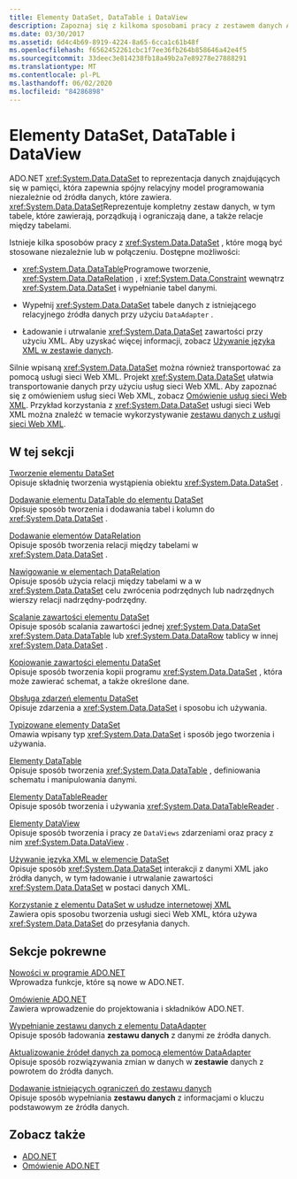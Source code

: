 ```yaml
---
title: Elementy DataSet, DataTable i DataView
description: Zapoznaj się z kilkoma sposobami pracy z zestawem danych ADO.NET, czyli reprezentacją pamięci, która zapewnia spójny relacyjny model programowania.
ms.date: 03/30/2017
ms.assetid: 6d4c4b69-8919-4224-8a65-6cca1c61b48f
ms.openlocfilehash: f6562452261cbc1f7ee36fb264b858646a42e4f5
ms.sourcegitcommit: 33deec3e814238fb18a49b2a7e89278e27888291
ms.translationtype: MT
ms.contentlocale: pl-PL
ms.lasthandoff: 06/02/2020
ms.locfileid: "84286898"
---
```

# <a name="datasets-datatables-and-dataviews"></a>Elementy DataSet, DataTable i DataView
ADO.NET <xref:System.Data.DataSet> to reprezentacja danych znajdujących się w pamięci, która zapewnia spójny relacyjny model programowania niezależnie od źródła danych, które zawiera. <xref:System.Data.DataSet>Reprezentuje kompletny zestaw danych, w tym tabele, które zawierają, porządkują i ograniczają dane, a także relacje między tabelami.  
  
 Istnieje kilka sposobów pracy z <xref:System.Data.DataSet> , które mogą być stosowane niezależnie lub w połączeniu. Dostępne możliwości:  
  
- <xref:System.Data.DataTable>Programowe tworzenie, <xref:System.Data.DataRelation> , i <xref:System.Data.Constraint> wewnątrz <xref:System.Data.DataSet> i wypełnianie tabel danymi.  
  
- Wypełnij <xref:System.Data.DataSet> tabele danych z istniejącego relacyjnego źródła danych przy użyciu `DataAdapter` .  
  
- Ładowanie i utrwalanie <xref:System.Data.DataSet> zawartości przy użyciu XML. Aby uzyskać więcej informacji, zobacz [Używanie języka XML w zestawie danych](using-xml-in-a-dataset.md).  
  
 Silnie wpisaną <xref:System.Data.DataSet> można również transportować za pomocą usługi sieci Web XML. Projekt <xref:System.Data.DataSet> ułatwia transportowanie danych przy użyciu usług sieci Web XML. Aby zapoznać się z omówieniem usług sieci Web XML, zobacz [Omówienie usług sieci Web XML](https://docs.microsoft.com/previous-versions/dotnet/netframework-4.0/w9fdtx28(v=vs.100)). Przykład korzystania z <xref:System.Data.DataSet> usługi sieci Web XML można znaleźć w temacie wykorzystywanie [zestawu danych z usługi sieci Web XML](consuming-a-dataset-from-an-xml-web-service.md).  
  
## <a name="in-this-section"></a>W tej sekcji  
 [Tworzenie elementu DataSet](creating-a-dataset.md)  
 Opisuje składnię tworzenia wystąpienia obiektu <xref:System.Data.DataSet> .  
  
 [Dodawanie elementu DataTable do elementu DataSet](adding-a-datatable-to-a-dataset.md)  
 Opisuje sposób tworzenia i dodawania tabel i kolumn do <xref:System.Data.DataSet> .  
  
 [Dodawanie elementów DataRelation](adding-datarelations.md)  
 Opisuje sposób tworzenia relacji między tabelami w <xref:System.Data.DataSet> .  
  
 [Nawigowanie w elementach DataRelation](navigating-datarelations.md)  
 Opisuje sposób użycia relacji między tabelami w a w <xref:System.Data.DataSet> celu zwrócenia podrzędnych lub nadrzędnych wierszy relacji nadrzędny-podrzędny.  
  
 [Scalanie zawartości elementu DataSet](merging-dataset-contents.md)  
 Opisuje sposób scalania zawartości jednej <xref:System.Data.DataSet> <xref:System.Data.DataTable> lub <xref:System.Data.DataRow> tablicy w innej <xref:System.Data.DataSet> .  
  
 [Kopiowanie zawartości elementu DataSet](copying-dataset-contents.md)  
 Opisuje sposób tworzenia kopii programu <xref:System.Data.DataSet> , która może zawierać schemat, a także określone dane.  
  
 [Obsługa zdarzeń elementu DataSet](handling-dataset-events.md)  
 Opisuje zdarzenia a <xref:System.Data.DataSet> i sposobu ich używania.  
  
 [Typizowane elementy DataSet](typed-datasets.md)  
 Omawia wpisany typ <xref:System.Data.DataSet> i sposób jego tworzenia i używania.  
  
 [Elementy DataTable](datatables.md)  
 Opisuje sposób tworzenia <xref:System.Data.DataTable> , definiowania schematu i manipulowania danymi.  
  
 [Elementy DataTableReader](datatablereaders.md)  
 Opisuje sposób tworzenia i używania <xref:System.Data.DataTableReader> .  
  
 [Elementy DataView](dataviews.md)  
 Opisuje sposób tworzenia i pracy ze `DataViews` zdarzeniami oraz pracy z nim <xref:System.Data.DataView> .  
  
 [Używanie języka XML w elemencie DataSet](using-xml-in-a-dataset.md)  
 Opisuje sposób <xref:System.Data.DataSet> interakcji z danymi XML jako źródła danych, w tym ładowanie i utrwalanie zawartości <xref:System.Data.DataSet> w postaci danych XML.  
  
 [Korzystanie z elementu DataSet w usłudze internetowej XML](consuming-a-dataset-from-an-xml-web-service.md)  
 Zawiera opis sposobu tworzenia usługi sieci Web XML, która używa <xref:System.Data.DataSet> do przesyłania danych.  
  
## <a name="related-sections"></a>Sekcje pokrewne  
 [Nowości w programie ADO.NET](../whats-new.md)  
 Wprowadza funkcje, które są nowe w ADO.NET.  
  
 [Omówienie ADO.NET](../ado-net-overview.md)  
 Zawiera wprowadzenie do projektowania i składników ADO.NET.  
  
 [Wypełnianie zestawu danych z elementu DataAdapter](../populating-a-dataset-from-a-dataadapter.md)  
 Opisuje sposób ładowania **zestawu danych** z danymi ze źródła danych.  
  
 [Aktualizowanie źródeł danych za pomocą elementów DataAdapter](../updating-data-sources-with-dataadapters.md)  
 Opisuje sposób rozwiązywania zmian w danych w **zestawie** danych z powrotem do źródła danych.  
  
 [Dodawanie istniejących ograniczeń do zestawu danych](../adding-existing-constraints-to-a-dataset.md)  
 Opisuje sposób wypełniania **zestawu danych** z informacjami o kluczu podstawowym ze źródła danych.  
  
## <a name="see-also"></a>Zobacz także

- [ADO.NET](../index.md)
- [Omówienie ADO.NET](../ado-net-overview.md)
